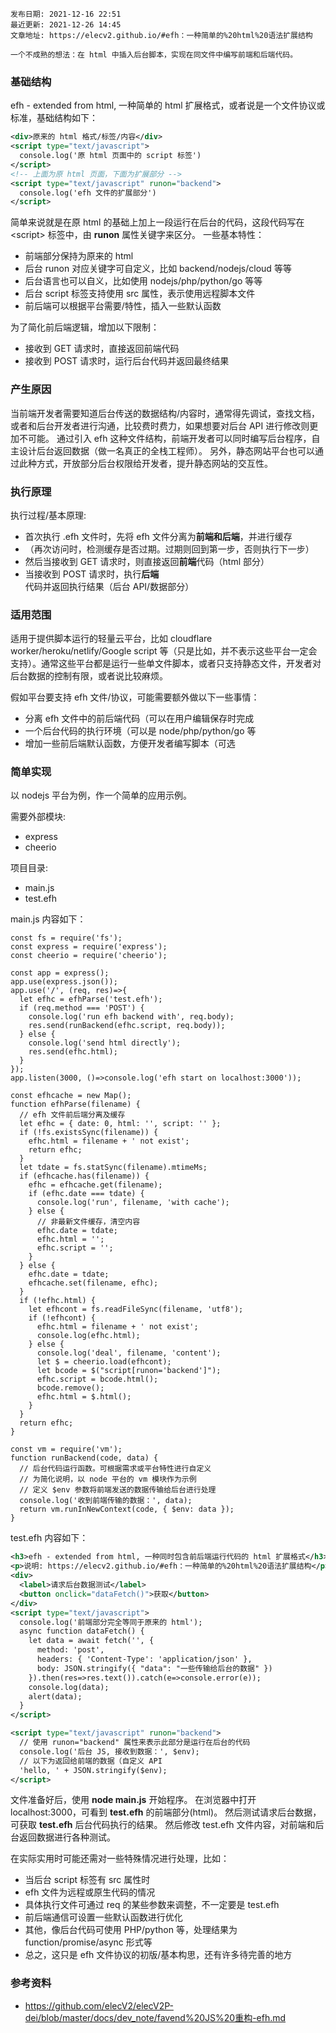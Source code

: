 ```
发布日期: 2021-12-16 22:51
最近更新: 2021-12-26 14:45
文章地址: https://elecv2.github.io/#efh：一种简单的%20html%20语法扩展结构

一个不成熟的想法：在 html 中插入后台脚本，实现在同文件中编写前端和后端代码。
```

### 基础结构

efh - extended from html, 一种简单的 html 扩展格式，或者说是一个文件协议或标准，基础结构如下：

``` xml
<div>原来的 html 格式/标签/内容</div>
<script type="text/javascript">
  console.log('原 html 页面中的 script 标签')
</script>
<!-- 上面为原 html 页面，下面为扩展部分 -->
<script type="text/javascript" runon="backend">
  console.log('efh 文件的扩展部分')
</script>
```

简单来说就是在原 html 的基础上加上一段运行在后台的代码，这段代码写在 \<script\> 标签中，由 **runon** 属性关键字来区分。
一些基本特性：

- 前端部分保持为原来的 html
- 后台 runon 对应关键字可自定义，比如 backend/nodejs/cloud 等等
- 后台语言也可以自义，比如使用 nodejs/php/python/go 等等
- 后台 script 标签支持使用 src 属性，表示使用远程脚本文件
- 前后端可以根据平台需要/特性，插入一些默认函数

为了简化前后端逻辑，增加以下限制：

- 接收到 GET 请求时，直接返回前端代码
- 接收到 POST 请求时，运行后台代码并返回最终结果

### 产生原因

当前端开发者需要知道后台传送的数据结构/内容时，通常得先调试，查找文档，或者和后台开发者进行沟通，比较费时费力，如果想要对后台 API 进行修改则更加不可能。
通过引入 efh 这种文件结构，前端开发者可以同时编写后台程序，自主设计后台返回数据（做一名真正的全栈工程师）。
另外，静态网站平台也可以通过此种方式，开放部分后台权限给开发者，提升静态网站的交互性。

### 执行原理

执行过程/基本原理:

- 首次执行 .efh 文件时，先将 efh 文件分离为**前端和后端**，并进行缓存
- （再次访问时，检测缓存是否过期。过期则回到第一步，否则执行下一步）
- 然后当接收到 GET 请求时，则直接返回**前端**代码（html 部分）
- 当接收到 POST 请求时，执行**后端**代码并返回执行结果（后台 API/数据部分）

### 适用范围

适用于提供脚本运行的轻量云平台，比如 cloudflare worker/heroku/netlify/Google script 等（只是比如，并不表示这些平台一定会支持）。通常这些平台都是运行一些单文件脚本，或者只支持静态文件，开发者对后台数据的控制有限，或者说比较麻烦。

假如平台要支持 efh 文件/协议，可能需要额外做以下一些事情：

- 分离 efh 文件中的前后端代码（可以在用户编辑保存时完成
- 一个后台代码的执行环境（可以是 node/php/python/go 等
- 增加一些前后端默认函数，方便开发者编写脚本（可选

### 简单实现

以 nodejs 平台为例，作一个简单的应用示例。

需要外部模块:

- express
- cheerio

项目目录:

- main.js
- test.efh

main.js 内容如下：

``` JS main.js
const fs = require('fs');
const express = require('express');
const cheerio = require('cheerio');

const app = express();
app.use(express.json());
app.use('/', (req, res)=>{
  let efhc = efhParse('test.efh');
  if (req.method === 'POST') {
    console.log('run efh backend with', req.body);
    res.send(runBackend(efhc.script, req.body));
  } else {
    console.log('send html directly');
    res.send(efhc.html);
  }
});
app.listen(3000, ()=>console.log('efh start on localhost:3000'));

const efhcache = new Map();
function efhParse(filename) {
  // efh 文件前后端分离及缓存
  let efhc = { date: 0, html: '', script: '' };
  if (!fs.existsSync(filename)) {
    efhc.html = filename + ' not exist';
    return efhc;
  }
  let tdate = fs.statSync(filename).mtimeMs;
  if (efhcache.has(filename)) {
    efhc = efhcache.get(filename);
    if (efhc.date === tdate) {
      console.log('run', filename, 'with cache');
    } else {
      // 非最新文件缓存，清空内容
      efhc.date = tdate;
      efhc.html = '';
      efhc.script = '';
    }
  } else {
    efhc.date = tdate;
    efhcache.set(filename, efhc);
  }
  if (!efhc.html) {
    let efhcont = fs.readFileSync(filename, 'utf8');
    if (!efhcont) {
      efhc.html = filename + ' not exist';
      console.log(efhc.html);
    } else {
      console.log('deal', filename, 'content');
      let $ = cheerio.load(efhcont);
      let bcode = $("script[runon='backend']");
      efhc.script = bcode.html();
      bcode.remove();
      efhc.html = $.html();
    }
  }
  return efhc;
}

const vm = require('vm');
function runBackend(code, data) {
  // 后台代码运行函数。可根据需求或平台特性进行自定义
  // 为简化说明，以 node 平台的 vm 模块作为示例
  // 定义 $env 参数将前端发送的数据传输给后台进行处理
  console.log('收到前端传输的数据：', data);
  return vm.runInNewContext(code, { $env: data });
}
```

test.efh 内容如下：

``` XML test.efh
<h3>efh - extended from html, 一种同时包含前后端运行代码的 html 扩展格式</h3>
<p>说明: https://elecv2.github.io/#efh：一种简单的%20html%20语法扩展结构</p>
<div>
  <label>请求后台数据测试</label>
  <button onclick="dataFetch()">获取</button>
</div>
<script type="text/javascript">
  console.log('前端部分完全等同于原来的 html');
  async function dataFetch() {
    let data = await fetch('', {
      method: 'post',
      headers: { 'Content-Type': 'application/json' },
      body: JSON.stringify({ "data": "一些传输给后台的数据" })
    }).then(res=>res.text()).catch(e=>console.error(e));
    console.log(data);
    alert(data);
  }
</script>

<script type="text/javascript" runon="backend">
  // 使用 runon="backend" 属性来表示此部分是运行在后台的代码
  console.log('后台 JS, 接收到数据：', $env);
  // 以下为返回给前端的数据（自定义 API
  'hello, ' + JSON.stringify($env);
</script>
```

文件准备好后，使用 **node main.js** 开始程序。
在浏览器中打开 localhost:3000，可看到 **test.efh** 的前端部分(html)。
然后测试请求后台数据，可获取 **test.efh** 后台代码执行的结果。
然后修改 test.efh 文件内容，对前端和后台返回数据进行各种测试。

在实际实用时可能还需对一些特殊情况进行处理，比如：

- 当后台 script 标签有 src 属性时
- efh 文件为远程或原生代码的情况
- 具体执行文件可通过 req 的某些参数来调整，不一定要是 test.efh
- 前后端通信可设置一些默认函数进行优化
- 其他，像后台代码可使用 PHP/python 等，处理结果为 function/promise/async 形式等
- 总之，这只是 efh 文件协议的初版/基本构思，还有许多待完善的地方

### 参考资料

- https://github.com/elecV2/elecV2P-dei/blob/master/docs/dev_note/favend%20JS%20重构-efh.md